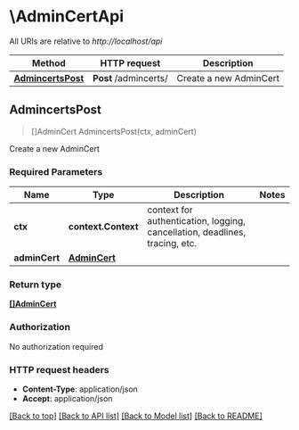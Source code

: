 # \AdminCertApi

All URIs are relative to *http://localhost/api*

Method | HTTP request | Description
------------- | ------------- | -------------
[**AdmincertsPost**](AdminCertApi.md#AdmincertsPost) | **Post** /admincerts/ | Create a new AdminCert



## AdmincertsPost

> []AdminCert AdmincertsPost(ctx, adminCert)

Create a new AdminCert

### Required Parameters


Name | Type | Description  | Notes
------------- | ------------- | ------------- | -------------
**ctx** | **context.Context** | context for authentication, logging, cancellation, deadlines, tracing, etc.
**adminCert** | [**AdminCert**](AdminCert.md)|  | 

### Return type

[**[]AdminCert**](AdminCert.md)

### Authorization

No authorization required

### HTTP request headers

- **Content-Type**: application/json
- **Accept**: application/json

[[Back to top]](#) [[Back to API list]](../README.md#documentation-for-api-endpoints)
[[Back to Model list]](../README.md#documentation-for-models)
[[Back to README]](../README.md)

